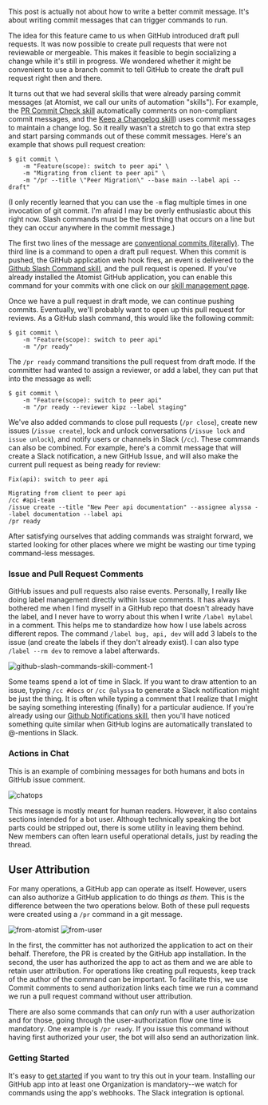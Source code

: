 This post is actually not about how to write a better commit message. It's about
writing commit messages that can trigger commands to run.

The idea for this feature came to us when GitHub introduced draft pull requests.
It was now possible to create pull requests that were not reviewable or
mergeable. This makes it feasible to begin socializing a change while it's still
in progress. We wondered whether it might be convenient to use a branch commit
to tell GitHub to create the draft pull request right then and there.

It turns out that we had several skills that were already parsing commit
messages (at Atomist, we call our units of automation "skills"). For example,
the [PR Commit Check skill][pcc-skill] automatically comments on non-compliant
commit messages, and the [Keep a Changelog skill][kac-skill]) uses commit
messages to maintain a change log. So it really wasn't a stretch to go that
extra step and start parsing commands out of these commit messages. Here's an
example that shows pull request creation:

```
$ git commit \
    -m "Feature(scope): switch to peer api" \
    -m "Migrating from client to peer api" \
    -m "/pr --title \"Peer Migration\" --base main --label api --draft"
```

(I only recently learned that you can use the `-m` flag multiple times in one
invocation of git commit. I'm afraid I may be overly enthusiastic about this
right now. Slash commands must be the first thing that occurs on a line but they
can occur anywhere in the commit message.)

The first two lines of the message are [conventional commits (literally)][cc].
The third line is a command to open a draft pull request. When this commit is
pushed, the GitHub application web hook fires, an event is delivered to the
[Github Slash Command skill][skill], and the pull request is opened. If you've
already installed the Atomist GitHub application, you can enable this command
for your commits with one click on our [skill management page][skill].

Once we have a pull request in draft mode, we can continue pushing commits.
Eventually, we'll probably want to open up this pull request for reviews. As a
GitHub slash command, this would like the following commit:

```
$ git commit \
    -m "Feature(scope): switch to peer api"
    -m "/pr ready"
```

The `/pr ready` command transitions the pull request from draft mode. If the
committer had wanted to assign a reviewer, or add a label, they can put that
into the message as well:

```
$ git commit \
    -m "Feature(scope): switch to peer api"
    -m "/pr ready --reviewer kipz --label staging"
```

We've also added commands to close pull requests (`/pr close`), create new
issues (`/issue create`), lock and unlock conversations (`/issue lock` and
`issue unlock`), and notify users or channels in Slack (`/cc`). These commands
can also be combined. For example, here's a commit message that will create a
Slack notification, a new GitHub Issue, and will also make the current pull
request as being ready for review:

```
Fix(api): switch to peer api

Migrating from client to peer api
/cc #api-team
/issue create --title "New Peer api documentation" --assignee alyssa --label documentation --label api
/pr ready
```

After satisfying ourselves that adding commands was straight forward, we started
looking for other places where we might be wasting our time typing command-less
messages.

### Issue and Pull Request Comments

GitHub issues and pull requests also raise events. Personally, I really like
doing label management directly within Issue comments. It has always bothered me
when I find myself in a GitHub repo that doesn't already have the label, and I
never have to worry about this when I write `/label mylabel` in a comment. This
helps me to standardize how how I use labels across different repos. The command
`/label bug, api, dev` will add 3 labels to the issue (and create the labels if
they don't already exist). I can also type `/label --rm dev` to remove a label
afterwards.

![github-slash-commands-skill-comment-1](https://blog.atomist.com/content/images/2020/09/github-slash-commands-skill-comment-1.png)

Some teams spend a lot of time in Slack. If you want to draw attention to an
issue, typing `/cc #docs` or `/cc @alyssa` to generate a Slack notification
might be just the thing. It is often while typing a comment that I realize that
I might be saying something interesting (finally) for a particular audience. If
you're already using our [Github Notifications skill][gn-skill], then you'll
have noticed something quite similar when GitHub logins are automatically
translated to @-mentions in Slack.

### Actions in Chat

This is an example of combining messages for both humans and bots in GitHub
issue comment.

![chatops](https://blog.atomist.com/content/images/2020/09/chatops.png)

This message is mostly meant for human readers. However, it also contains
sections intended for a bot user. Although technically speaking the bot parts
could be stripped out, there is some utility in leaving them behind. New members
can often learn useful operational details, just by reading the thread.

## User Attribution

For many operations, a GitHub app can operate as itself. However, users can also
authorize a GitHub application to do things _as_ _them_. This is the difference
between the two operations below. Both of these pull requests were created using
a `/pr` command in a git message.

![from-atomist](https://blog.atomist.com/content/images/2020/09/from-atomist.png)
![from-user](https://blog.atomist.com/content/images/2020/09/from-user.png)

In the first, the committer has not authorized the application to act on their
behalf. Therefore, the PR is created by the GitHub app installation. In the
second, the user has authorized the app to act as them and we are able to retain
user attribution. For operations like creating pull requests, keep track of the
author of the command can be important. To facilitate this, we use Commit
comments to send authorization links each time we run a command we run a pull
request command without user attribution.

There are also some commands that can _only_ run with a user authorization and
for those, going through the user-authorization flow one time is mandatory. One
example is `/pr ready`. If you issue this command without having first
authorized your user, the bot will also send an authorization link.

### Getting Started

It's easy to [get started][skill] if you want to try this out in your team.
Installing our GitHub app into at least one Organization is mandatory--we watch
for commands using the app's webhooks. The Slack integration is optional.

[pcc-skill]: https://go.atomist.com/catalog/skills/atomist/pr-commit-check-skill
[kac-skill]:
    https://go.atomist.com/catalog/skills/atomist/keep-a-changelog-skill
[gn-skill]:
    https://go.atomist.com/catalog/skills/atomist/github-notifications-skill
[skill]:
    https://go.atomist.com/catalog/skills/atomist/github-slash-commands-skill
[cc]: https://www.conventionalcommits.org/en/v1.0.0/
[how to write a good commit message]: https://chris.beams.io/posts/git-commit/
